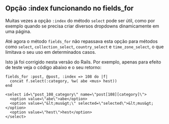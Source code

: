## Opção :index funcionando no fields\_for

Muitas vezes a opção `:index` do método `select` pode ser útil, como por exemplo quando se precisa criar diversos dropdowns dinamicamente em uma página.

Até agora o método `fields_for` não repassava esta opção para métodos como `select`, `collection_select`, `country_select` e `time_zone_select`, o que limitava o seu uso em determinados casos.

Isto já foi corrigido nesta versão do Rails. Por exemplo, apenas para efeito de teste veja o código abaixo e o seu retorno:

	fields_for :post, @post, :index => 108 do |f|
	  concat f.select(:category, %w( abe <mus> hest))
	end

	<select id=\"post_108_category\" name=\"post[108][category]\">
	  <option value=\"abe\">abe</option>
	  <option value=\"&lt;mus&gt;\" selected=\"selected\">&lt;mus&gt;</option>
	  <option value=\"hest\">hest</option>
	</select>
